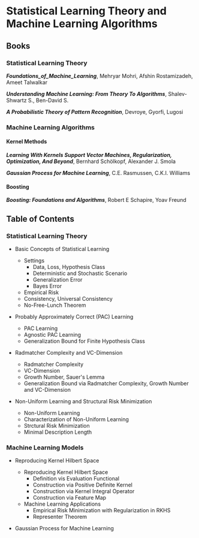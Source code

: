 # Statistical Learning Theory and Machine Learning Algorithms

## Books

### Statistical Learning Theory

***Foundations_of_Machine_Learning***, Mehryar Mohri, Afshin Rostamizadeh, Ameet Talwalkar

***Understanding Machine Learning: From Theory To Algorithms***, Shalev-Shwartz S., Ben-David S.

***A Probabilistic Theory of Pattern Recognition***, Devroye, Gyorfi, Lugosi

### Machine Learning Algorithms

#### Kernel Methods

***Learning With Kernels Support Vector Machines, Regularization, Optimization, And Beyond***, Bernhard Schölkopf, Alexander J. Smola

***Gaussian Process for Machine Learning***, C.E. Rasmussen, C.K.I. Williams

#### Boosting

***Boosting: Foundations and Algorithms***, Robert E Schapire, Yoav Freund

## Table of Contents

### Statistical Learning Theory

- Basic Concepts of Statistical Learning
  - Settings
    - Data, Loss, Hypothesis Class
    - Deterministic and Stochastic Scenario
    - Generalization Error
    - Bayes Error
  - Empirical Risk
  - Consistency, Universal Consistency
  - No-Free-Lunch Theorem

- Probably Approximately Correct (PAC) Learning 
  - PAC Learning
  - Agnostic PAC Learning
  - Generalization Bound for Finite Hypothesis Class

- Radmatcher Complexity and VC-Dimension
  - Radmatcher Complexity
  - VC-Dimension
  - Growth Number, Sauer's Lemma
  - Generalization Bound via Radmatcher Complexity, Growth Number and VC-Dimension

- Non-Uniform Learning and Structural Risk Minimization
  - Non-Uniform Learning
  - Characterization of Non-Uniform Learning
  - Strctural Risk Minimization
  - Minimal Description Length

### Machine Learning Models

- Reproducing Kernel Hilbert Space
  - Reproducing Kernel Hilbert Space
    - Definition vis Evaluation Functional
    - Construction via Positive Definite Kernel
    - Construction via Kernel Integral Operator
    - Construction via Feature Map
  - Machine Learning Applications
    - Empirical Risk Minimization with Regularization in RKHS
    - Representer Theorem

- Gaussian Process for Machine Learning
